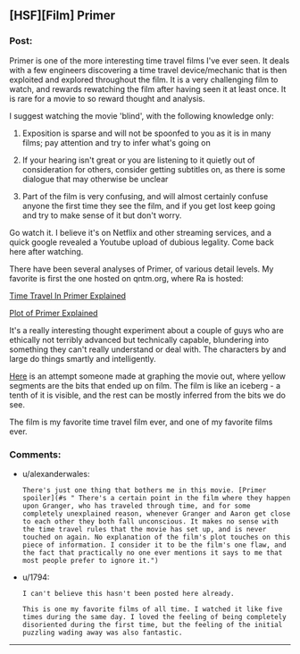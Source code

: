 ## [HSF][Film] Primer

### Post:

Primer is one of the more interesting time travel films I've ever seen. It deals with a few engineers discovering a time travel device/mechanic that is then exploited and explored throughout the film. It is a very challenging film to watch, and rewards rewatching the film after having seen it at least once. It is rare for a movie to so reward thought and analysis. 

I suggest watching the movie 'blind', with the following knowledge only:

1. Exposition is sparse and will not be spoonfed to you as it is in many films; pay attention and try to infer what's going on

2. If your hearing isn't great or you are listening to it quietly out of consideration for others, consider getting subtitles on, as there is some dialogue that may otherwise be unclear

3. Part of the film is very confusing, and will almost certainly confuse anyone the first time they see the film, and if you get lost keep going and try to make sense of it but don't worry. 

Go watch it. I believe it's on Netflix and other streaming services, and a quick google revealed a Youtube upload of dubious legality. Come back here after watching.

There have been several analyses of Primer, of various detail levels. My favorite is first the one hosted on qntm.org, where Ra is hosted:

[Time Travel In Primer Explained](http://qntm.org/coffin)

[Plot of Primer Explained](http://qntm.org/primer)

It's a really interesting thought experiment about a couple of guys who are ethically not terribly advanced but technically capable, blundering into something they can't really understand or deal with. The characters by and large do things smartly and intelligently. 

[Here](http://cdn.unrealitymag.com/wp-content/uploads/2011/09/primer-chart.jpg) is an attempt someone made at graphing the movie out, where yellow segments are the bits that ended up on film. The film is like an iceberg - a tenth of it is visible, and the rest can be mostly inferred from the bits we do see.

The film is my favorite time travel film ever, and one of my favorite films ever.

### Comments:

- u/alexanderwales:
  ```
  There's just one thing that bothers me in this movie. [Primer spoiler](#s " There's a certain point in the film where they happen upon Granger, who has traveled through time, and for some completely unexplained reason, whenever Granger and Aaron get close to each other they both fall unconscious. It makes no sense with the time travel rules that the movie has set up, and is never touched on again. No explanation of the film's plot touches on this piece of information. I consider it to be the film's one flaw, and the fact that practically no one ever mentions it says to me that most people prefer to ignore it.")
  ```

- u/1794:
  ```
  I can't believe this hasn't been posted here already.

  This is one my favorite films of all time. I watched it like five times during the same day. I loved the feeling of being completely disoriented during the first time, but the feeling of the initial puzzling wading away was also fantastic.
  ```

---

